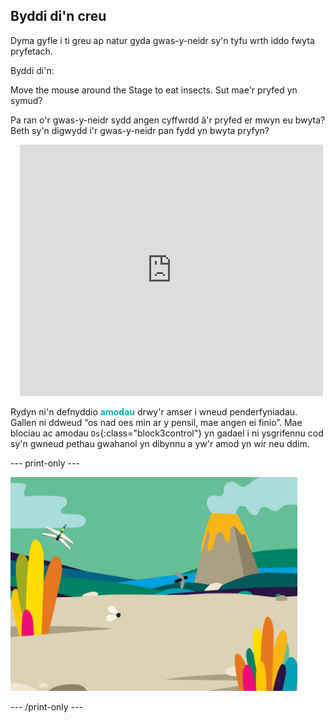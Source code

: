 ## Byddi di'n creu

Dyma gyfle i ti greu ap natur gyda gwas-y-neidr sy'n tyfu wrth iddo fwyta pryfetach.

Byddi di'n:

<div style="display: flex; flex-wrap: wrap">
<div style="flex-basis: 175px; flex-grow: 1">  
Move the mouse around the Stage to eat insects. Sut mae'r pryfed yn symud?

Pa ran o'r gwas-y-neidr sydd angen cyffwrdd â'r pryfed er mwyn eu bwyta? Beth sy'n digwydd i'r gwas-y-neidr pan fydd yn bwyta pryfyn?
</div>
<div class="scratch-preview" style="margin-left: 15px;">
  <iframe allowtransparency="true" width="485" height="402" src="https://scratch.mit.edu/projects/embed/521688740/?autostart=false" frameborder="0"></iframe>
</div>
</div>

Rydyn ni'n defnyddio <span style="color: #0faeb0">**amodau**</span> drwy'r amser i wneud penderfyniadau. Gallen ni ddweud “os nad oes min ar y pensil, mae angen ei finio”. Mae blociau ac amodau `Os`{:class="block3control"} yn gadael i ni ysgrifennu cod sy'n gwneud pethau gwahanol yn dibynnu a yw'r amod yn wir neu ddim.

--- print-only ---

![Prosiect wedi'i gwblhau](images/showcase_static.png)

--- /print-only ---
